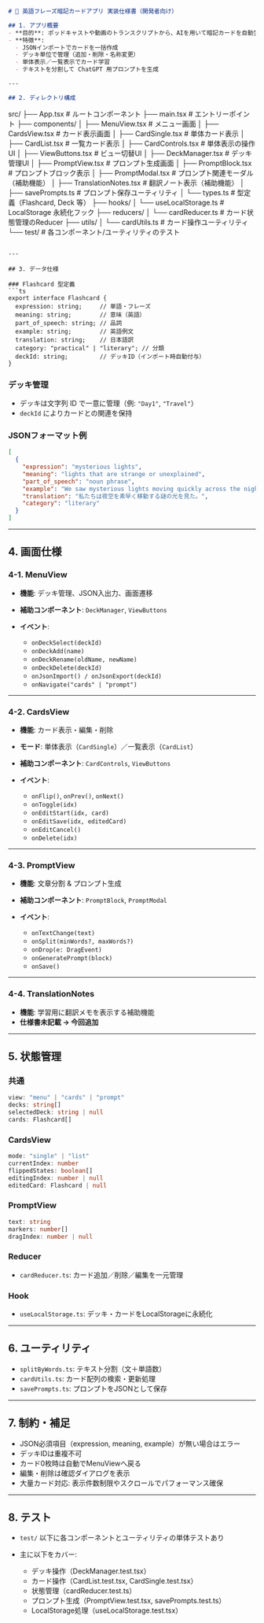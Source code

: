 ```markdown
# 📑 英語フレーズ暗記カードアプリ 実装仕様書（開発者向け）

## 1. アプリ概要
- **目的**: ポッドキャストや動画のトランスクリプトから、AIを用いて暗記カードを自動生成する。  
- **特徴**:
  - JSONインポートでカードを一括作成  
  - デッキ単位で管理（追加・削除・名称変更）  
  - 単体表示／一覧表示でカード学習  
  - テキストを分割して ChatGPT 用プロンプトを生成  

---

## 2. ディレクトリ構成
```

src/
├── App.tsx              # ルートコンポーネント
├── main.tsx             # エントリーポイント
├── components/
│   ├── MenuView\.tsx     # メニュー画面
│   ├── CardsView\.tsx    # カード表示画面
│   ├── CardSingle.tsx   # 単体カード表示
│   ├── CardList.tsx     # 一覧カード表示
│   ├── CardControls.tsx # 単体表示の操作UI
│   ├── ViewButtons.tsx  # ビュー切替UI
│   ├── DeckManager.tsx  # デッキ管理UI
│   ├── PromptView\.tsx   # プロンプト生成画面
│   ├── PromptBlock.tsx  # プロンプトブロック表示
│   ├── PromptModal.tsx  # プロンプト関連モーダル（補助機能）
│   ├── TranslationNotes.tsx # 翻訳ノート表示（補助機能）
│   ├── savePrompts.ts   # プロンプト保存ユーティリティ
│   └── types.ts         # 型定義（Flashcard, Deck 等）
├── hooks/
│   └── useLocalStorage.ts # LocalStorage 永続化フック
├── reducers/
│   └── cardReducer.ts     # カード状態管理のReducer
├── utils/
│   └── cardUtils.ts       # カード操作ユーティリティ
└── test/                  # 各コンポーネント/ユーティリティのテスト

````

---

## 3. データ仕様

### Flashcard 型定義
```ts
export interface Flashcard {
  expression: string;     // 単語・フレーズ
  meaning: string;        // 意味（英語）
  part_of_speech: string; // 品詞
  example: string;        // 英語例文
  translation: string;    // 日本語訳
  category: "practical" | "literary"; // 分類
  deckId: string;         // デッキID（インポート時自動付与）
}
````

### デッキ管理

* デッキは文字列 ID で一意に管理（例: `"Day1"`, `"Travel"`）
* `deckId` によりカードとの関連を保持

### JSONフォーマット例

```json
[
  {
    "expression": "mysterious lights",
    "meaning": "lights that are strange or unexplained",
    "part_of_speech": "noun phrase",
    "example": "We saw mysterious lights moving quickly across the night sky.",
    "translation": "私たちは夜空を素早く移動する謎の光を見た。",
    "category": "literary"
  }
]
```

---

## 4. 画面仕様

### 4-1. MenuView

* **機能**: デッキ管理、JSON入出力、画面遷移
* **補助コンポーネント**: `DeckManager`, `ViewButtons`
* **イベント**:

  * `onDeckSelect(deckId)`
  * `onDeckAdd(name)`
  * `onDeckRename(oldName, newName)`
  * `onDeckDelete(deckId)`
  * `onJsonImport() / onJsonExport(deckId)`
  * `onNavigate("cards" | "prompt")`

---

### 4-2. CardsView

* **機能**: カード表示・編集・削除
* **モード**: 単体表示（`CardSingle`）／一覧表示（`CardList`）
* **補助コンポーネント**: `CardControls`, `ViewButtons`
* **イベント**:

  * `onFlip()`, `onPrev()`, `onNext()`
  * `onToggle(idx)`
  * `onEditStart(idx, card)`
  * `onEditSave(idx, editedCard)`
  * `onEditCancel()`
  * `onDelete(idx)`

---

### 4-3. PromptView

* **機能**: 文章分割 & プロンプト生成
* **補助コンポーネント**: `PromptBlock`, `PromptModal`
* **イベント**:

  * `onTextChange(text)`
  * `onSplit(minWords?, maxWords?)`
  * `onDrop(e: DragEvent)`
  * `onGeneratePrompt(block)`
  * `onSave()`

---

### 4-4. TranslationNotes

* **機能**: 学習用に翻訳メモを表示する補助機能
* **仕様書未記載 → 今回追加**

---

## 5. 状態管理

### 共通

```ts
view: "menu" | "cards" | "prompt"
decks: string[]
selectedDeck: string | null
cards: Flashcard[]
```

### CardsView

```ts
mode: "single" | "list"
currentIndex: number
flippedStates: boolean[]
editingIndex: number | null
editedCard: Flashcard | null
```

### PromptView

```ts
text: string
markers: number[]
dragIndex: number | null
```

### Reducer

* `cardReducer.ts`: カード追加／削除／編集を一元管理

### Hook

* `useLocalStorage.ts`: デッキ・カードをLocalStorageに永続化

---

## 6. ユーティリティ

* `splitByWords.ts`: テキスト分割（文＋単語数）
* `cardUtils.ts`: カード配列の検索・更新処理
* `savePrompts.ts`: プロンプトをJSONとして保存

---

## 7. 制約・補足

* JSON必須項目（expression, meaning, example）が無い場合はエラー
* デッキIDは重複不可
* カード0枚時は自動でMenuViewへ戻る
* 編集・削除は確認ダイアログを表示
* 大量カード対応: 表示件数制限やスクロールでパフォーマンス確保

---

## 8. テスト

* `test/` 以下に各コンポーネントとユーティリティの単体テストあり
* 主に以下をカバー:

  * デッキ操作（DeckManager.test.tsx）
  * カード操作（CardList.test.tsx, CardSingle.test.tsx）
  * 状態管理（cardReducer.test.ts）
  * プロンプト生成（PromptView\.test.tsx, savePrompts.test.ts）
  * LocalStorage処理（useLocalStorage.test.tsx）

```
